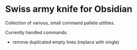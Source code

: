 # Swiss army knife for Obsidian

Collection of various, small command pallete utilities.

Currently handled commands:
- remove duplicated empty lines (replace with single)